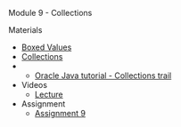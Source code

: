 Module 9 - Collections

 
Materials
+ [Boxed Values](../content/BoxedValues.md)
+ [Collections](../content/GenericsAndCollections.md)
+ 
    + [Oracle Java tutorial - Collections trail](https://docs.oracle.com/javase/tutorial/collections/)
+ Videos
    + [Lecture](https://youtu.be/e9-F0wG81fQ) 
+ Assignment
    + [Assignment 9](Assignments/A9.md)
